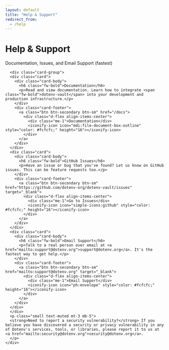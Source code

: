 ```yaml
---
layout: default
title: "Help & Support"
redirect_from:
  - /help
---
```


<div class="container">
  <div class="row">
    <div class="col-lg-10 offset-lg-1">
      <h1 class="display-1 fw-extrabold mt-5 lh-1">Help & Support</h1>
      <p class="lead fw-medium mt-1">Documentation, Issues, and Email Support (fastest)</p>

      <div class="card-group">
      <div class="card">
        <div class="card-body">
          <h6 class="fw-bold">Documentation</h6>
          <p>Read and view documentation. Learn how to integrate <span class="fw-bold">dotenv-vault</span> into your development and production infrastructure.</p>
        </div>
        <div class="card-footer">
          <a class="btn btn-secondary btn-sm" href="/docs">
            <div class="d-flex align-items-center">
              <div class="me-1">Documentation</div>
              <iconify-icon icon="mdi:file-document-box-outline" style="color: #fcfcfc;" height="16"></iconify-icon>
            </div>
          </a>
        </div>
      </div>
      <div class="card">
        <div class="card-body">
          <h6 class="fw-bold">GitHub Issues</h6>
          <p>Have an issue or bug that you've found? Let us know on GitHub issues. This can be feature requests too.</p>
        </div>
        <div class="card-footer">
          <a class="btn btn-secondary btn-sm" href="https://github.com/dotenv-org/dotenv-vault/issues" target="_blank">
            <div class="d-flex align-items-center">
              <div class="me-1">Go to Issues</div>
              <iconify-icon icon="simple-icons:github" style="color: #fcfcfc;" height="16"></iconify-icon>
            </div>
          </a>
        </div>
      </div>
      <div class="card">
        <div class="card-body">
          <h6 class="fw-bold">Email Support</h6>
          <p>Talk to a real person over email at <a href="mailto:support@dotenv.org">support@dotenv.org</a>. It's the fastest way to get help.</p>
        </div>
        <div class="card-footer">
          <a class="btn btn-secondary btn-sm" href="mailto:support@dotenv.org" target="_blank">
            <div class="d-flex align-items-center">
              <div class="me-1">Email Support</div>
              <iconify-icon icon="ph:envelope" style="color: #fcfcfc;" height="16"></iconify-icon>
            </div>
          </a>
        </div>
      </div>
      </div>
      <p class="small text-muted mt-3 mb-5">
      <strong>Need to report a security vulnerability?</strong> If you believe you have discovered a security or privacy vulnerability in any of Dotenv's services, tools, or libraries, please report it to us at <a href="mailto:security@dotenv.org">security@dotenv.org</a>.
      </p>
    </div>
  </div>
</div>
